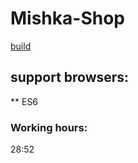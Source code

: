 # Mishka-Shop
[build](http://mi.wndrbase.com/)

## support browsers:
** ES6

### Working hours:
28:52